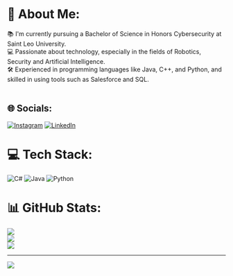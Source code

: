 # 💫 About Me:
📚 I'm currently pursuing a Bachelor of Science in Honors Cybersecurity at Saint Leo University.<br>💻 Passionate about technology, especially in the fields of Robotics, Security and Artificial Intelligence.<br>🛠️ Experienced in programming languages like Java, C++, and Python, and skilled in using tools such as Salesforce and SQL.<br><br>


## 🌐 Socials:
[![Instagram](https://img.shields.io/badge/Instagram-%23E4405F.svg?logo=Instagram&logoColor=white)](https://instagram.com/joseporelllana) [![LinkedIn](https://img.shields.io/badge/LinkedIn-%230077B5.svg?logo=linkedin&logoColor=white)](https://linkedin.com/in/osep-orellana-6168b7219) 

# 💻 Tech Stack:
![C#](https://img.shields.io/badge/c%23-%23239120.svg?style=for-the-badge&logo=csharp&logoColor=white) ![Java](https://img.shields.io/badge/java-%23ED8B00.svg?style=for-the-badge&logo=openjdk&logoColor=white) ![Python](https://img.shields.io/badge/python-3670A0?style=for-the-badge&logo=python&logoColor=ffdd54)
# 📊 GitHub Stats:
![](https://github-readme-stats.vercel.app/api?username=joseporelllana&theme=dark&hide_border=false&include_all_commits=false&count_private=false)<br/>
![](https://github-readme-streak-stats.herokuapp.com/?user=joseporelllana&theme=dark&hide_border=false)<br/>
![](https://github-readme-stats.vercel.app/api/top-langs/?username=joseporelllana&theme=dark&hide_border=false&include_all_commits=false&count_private=false&layout=compact)

---
[![](https://visitcount.itsvg.in/api?id=joseporelllana&icon=0&color=0)](https://visitcount.itsvg.in)

<!-- Proudly created with GPRM ( https://gprm.itsvg.in ) -->
